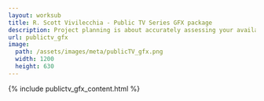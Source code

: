 ```yaml
---
layout: worksub
title: R. Scott Vivilecchia - Public TV Series GFX package
description: Project planning is about accurately assessing your available resources, and efficiently leveraging them for the best possible end result.
url: publictv_gfx
image:
  path: /assets/images/meta/publicTV_gfx.png
  width: 1200
  height: 630
---
```


<div class="container">
	<div class="row">
		<div class="dark-content-box col-10 offset-1 col-md-8 offset-md-2">
			{% include publictv_gfx_content.html %}
		</div>
	</div>
</div>
